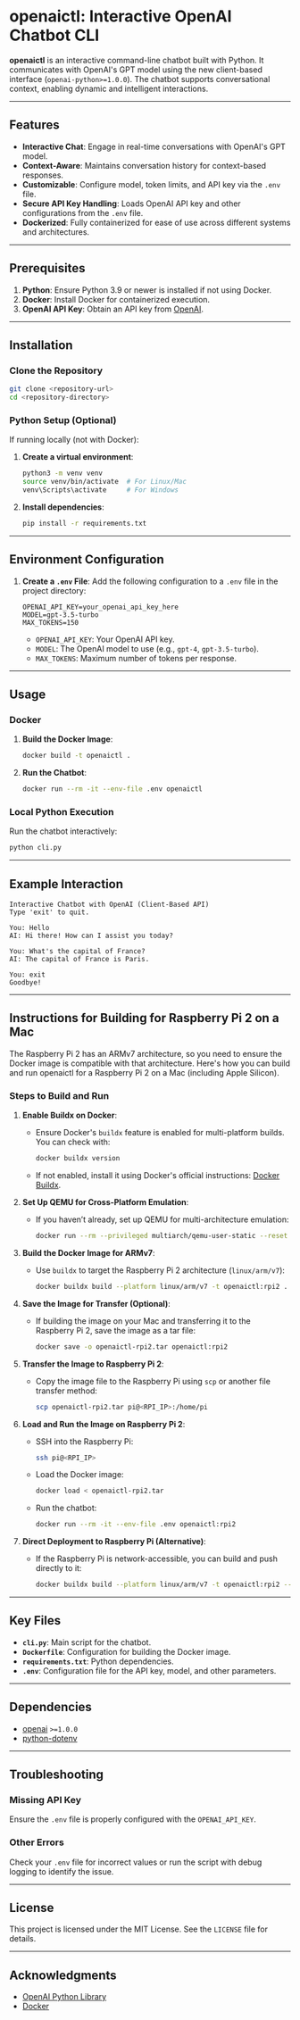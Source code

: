 
# openaictl: Interactive OpenAI Chatbot CLI

**openaictl** is an interactive command-line chatbot built with Python. It communicates with OpenAI's GPT model using the new client-based interface (`openai-python>=1.0.0`). The chatbot supports conversational context, enabling dynamic and intelligent interactions.

---

## Features

- **Interactive Chat**: Engage in real-time conversations with OpenAI's GPT model.
- **Context-Aware**: Maintains conversation history for context-based responses.
- **Customizable**: Configure model, token limits, and API key via the `.env` file.
- **Secure API Key Handling**: Loads OpenAI API key and other configurations from the `.env` file.
- **Dockerized**: Fully containerized for ease of use across different systems and architectures.

---

## Prerequisites

1. **Python**: Ensure Python 3.9 or newer is installed if not using Docker.
2. **Docker**: Install Docker for containerized execution.
3. **OpenAI API Key**: Obtain an API key from [OpenAI](https://platform.openai.com/signup/).

---

## Installation

### Clone the Repository

```bash
git clone <repository-url>
cd <repository-directory>
```

### Python Setup (Optional)

If running locally (not with Docker):

1. **Create a virtual environment**:

   ```bash
   python3 -m venv venv
   source venv/bin/activate  # For Linux/Mac
   venv\Scripts\activate     # For Windows
   ```

2. **Install dependencies**:

   ```bash
   pip install -r requirements.txt
   ```

---

## Environment Configuration

1. **Create a `.env` File**:
   Add the following configuration to a `.env` file in the project directory:

   ```dotenv
   OPENAI_API_KEY=your_openai_api_key_here
   MODEL=gpt-3.5-turbo
   MAX_TOKENS=150
   ```

   - `OPENAI_API_KEY`: Your OpenAI API key.
   - `MODEL`: The OpenAI model to use (e.g., `gpt-4`, `gpt-3.5-turbo`).
   - `MAX_TOKENS`: Maximum number of tokens per response.

---

## Usage

### Docker

1. **Build the Docker Image**:

   ```bash
   docker build -t openaictl .
   ```

2. **Run the Chatbot**:

   ```bash
   docker run --rm -it --env-file .env openaictl
   ```

### Local Python Execution

Run the chatbot interactively:

```bash
python cli.py
```

---

## Example Interaction

```plaintext
Interactive Chatbot with OpenAI (Client-Based API)
Type 'exit' to quit.

You: Hello
AI: Hi there! How can I assist you today?

You: What's the capital of France?
AI: The capital of France is Paris.

You: exit
Goodbye!
```

---

## Instructions for Building for Raspberry Pi 2 on a Mac

The Raspberry Pi 2 has an ARMv7 architecture, so you need to ensure the Docker image is compatible with that architecture. Here's how you can build and run openaictl for a Raspberry Pi 2 on a Mac (including Apple Silicon).

### Steps to Build and Run

1. **Enable Buildx on Docker**:
   - Ensure Docker's `buildx` feature is enabled for multi-platform builds. You can check with:

     ```bash
     docker buildx version
     ```

   - If not enabled, install it using Docker's official instructions: [Docker Buildx](https://docs.docker.com/buildx/working-with-buildx/).

2. **Set Up QEMU for Cross-Platform Emulation**:
   - If you haven’t already, set up QEMU for multi-architecture emulation:

     ```bash
     docker run --rm --privileged multiarch/qemu-user-static --reset -p yes
     ```

3. **Build the Docker Image for ARMv7**:
   - Use `buildx` to target the Raspberry Pi 2 architecture (`linux/arm/v7`):

     ```bash
     docker buildx build --platform linux/arm/v7 -t openaictl:rpi2 .
     ```

4. **Save the Image for Transfer (Optional)**:
   - If building the image on your Mac and transferring it to the Raspberry Pi 2, save the image as a tar file:

     ```bash
     docker save -o openaictl-rpi2.tar openaictl:rpi2
     ```

5. **Transfer the Image to Raspberry Pi 2**:
   - Copy the image file to the Raspberry Pi using `scp` or another file transfer method:

     ```bash
     scp openaictl-rpi2.tar pi@<RPI_IP>:/home/pi
     ```

6. **Load and Run the Image on Raspberry Pi 2**:
   - SSH into the Raspberry Pi:

     ```bash
     ssh pi@<RPI_IP>
     ```

   - Load the Docker image:

     ```bash
     docker load < openaictl-rpi2.tar
     ```

   - Run the chatbot:

     ```bash
     docker run --rm -it --env-file .env openaictl:rpi2
     ```

7. **Direct Deployment to Raspberry Pi (Alternative)**:
   - If the Raspberry Pi is network-accessible, you can build and push directly to it:

     ```bash
     docker buildx build --platform linux/arm/v7 -t openaictl:rpi2 --push .
     ```

---

## Key Files

- **`cli.py`**: Main script for the chatbot.
- **`Dockerfile`**: Configuration for building the Docker image.
- **`requirements.txt`**: Python dependencies.
- **`.env`**: Configuration file for the API key, model, and other parameters.

---

## Dependencies

- [openai](https://github.com/openai/openai-python) `>=1.0.0`
- [python-dotenv](https://pypi.org/project/python-dotenv/)

---

## Troubleshooting

### Missing API Key

Ensure the `.env` file is properly configured with the `OPENAI_API_KEY`.

### Other Errors

Check your `.env` file for incorrect values or run the script with debug logging to identify the issue.

---

## License

This project is licensed under the MIT License. See the `LICENSE` file for details.

---

## Acknowledgments

- [OpenAI Python Library](https://github.com/openai/openai-python)
- [Docker](https://www.docker.com/)
